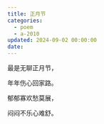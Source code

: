 ```yaml
---
title: 正月节
categories:
  - poem
  - a-2010
updated: 2024-09-02 00:00:00
date:
---
```


最是无聊正月节，

年年伤心回家路。

郁郁寡欢愁莫展，

闷闷不乐心难舒。
